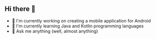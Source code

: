 ## Hi there 👋

- 🔭 I'm currently working on creating a mobile application for Android
- 🌱 I'm currently learning Java and Kotlin programming languages
- 💬 Ask me anything (well, almost anything)
